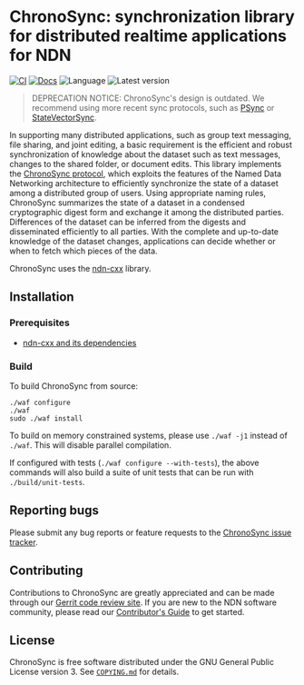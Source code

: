 # ChronoSync: synchronization library for distributed realtime applications for NDN

[![CI](https://github.com/named-data/ChronoSync/actions/workflows/ci.yml/badge.svg)](https://github.com/named-data/ChronoSync/actions/workflows/ci.yml)
[![Docs](https://github.com/named-data/ChronoSync/actions/workflows/docs.yml/badge.svg)](https://github.com/named-data/ChronoSync/actions/workflows/docs.yml)
![Language](https://img.shields.io/badge/C%2B%2B-17-blue)
![Latest version](https://img.shields.io/github/v/tag/named-data/ChronoSync?label=Latest%20version)

> DEPRECATION NOTICE: ChronoSync's design is outdated. We recommend using more recent sync protocols, such as [PSync](https://github.com/named-data/PSync) or [StateVectorSync](https://named-data.github.io/StateVectorSync/).

In supporting many distributed applications, such as group text messaging, file sharing,
and joint editing, a basic requirement is the efficient and robust synchronization of
knowledge about the dataset such as text messages, changes to the shared folder, or
document edits.  This library implements the
[ChronoSync protocol](https://named-data.net/wp-content/uploads/2014/03/chronosync-icnp2013.pdf),
which exploits the features of the Named Data Networking architecture to efficiently
synchronize the state of a dataset among a distributed group of users.  Using appropriate
naming rules, ChronoSync summarizes the state of a dataset in a condensed cryptographic
digest form and exchange it among the distributed parties.  Differences of the dataset can
be inferred from the digests and disseminated efficiently to all parties.  With the
complete and up-to-date knowledge of the dataset changes, applications can decide whether
or when to fetch which pieces of the data.

ChronoSync uses the [ndn-cxx](https://github.com/named-data/ndn-cxx) library.

## Installation

### Prerequisites

* [ndn-cxx and its dependencies](https://docs.named-data.net/ndn-cxx/current/INSTALL.html)

### Build

To build ChronoSync from source:

    ./waf configure
    ./waf
    sudo ./waf install

To build on memory constrained systems, please use `./waf -j1` instead of `./waf`. This
will disable parallel compilation.

If configured with tests (`./waf configure --with-tests`), the above commands will also
build a suite of unit tests that can be run with `./build/unit-tests`.

## Reporting bugs

Please submit any bug reports or feature requests to the
[ChronoSync issue tracker](https://redmine.named-data.net/projects/chronosync/issues).

## Contributing

Contributions to ChronoSync are greatly appreciated and can be made through our
[Gerrit code review site](https://gerrit.named-data.net/).
If you are new to the NDN software community, please read our [Contributor's Guide](
https://github.com/named-data/.github/blob/main/CONTRIBUTING.md) to get started.

## License

ChronoSync is free software distributed under the GNU General Public License version 3.
See [`COPYING.md`](COPYING.md) for details.
